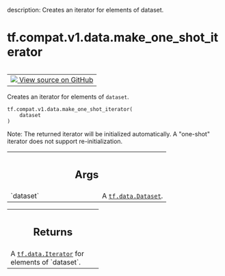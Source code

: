 description: Creates an iterator for elements of dataset.

<div itemscope itemtype="http://developers.google.com/ReferenceObject">
<meta itemprop="name" content="tf.compat.v1.data.make_one_shot_iterator" />
<meta itemprop="path" content="Stable" />
</div>

# tf.compat.v1.data.make_one_shot_iterator

<!-- Insert buttons and diff -->

<table class="tfo-notebook-buttons tfo-api nocontent" align="left">
<td>
  <a target="_blank" href="https://github.com/tensorflow/tensorflow/blob/r2.4/tensorflow/python/data/ops/dataset_ops.py#L2804-L2822">
    <img src="https://www.tensorflow.org/images/GitHub-Mark-32px.png" />
    View source on GitHub
  </a>
</td>
</table>



Creates an iterator for elements of `dataset`.

<pre class="devsite-click-to-copy prettyprint lang-py tfo-signature-link">
<code>tf.compat.v1.data.make_one_shot_iterator(
    dataset
)
</code></pre>



<!-- Placeholder for "Used in" -->

Note: The returned iterator will be initialized automatically.
A "one-shot" iterator does not support re-initialization.

<!-- Tabular view -->
 <table class="responsive fixed orange">
<colgroup><col width="214px"><col></colgroup>
<tr><th colspan="2"><h2 class="add-link">Args</h2></th></tr>

<tr>
<td>
`dataset`
</td>
<td>
A <a href="../../../../tf/data/Dataset.md"><code>tf.data.Dataset</code></a>.
</td>
</tr>
</table>



<!-- Tabular view -->
 <table class="responsive fixed orange">
<colgroup><col width="214px"><col></colgroup>
<tr><th colspan="2"><h2 class="add-link">Returns</h2></th></tr>
<tr class="alt">
<td colspan="2">
A <a href="../../../../tf/data/Iterator.md"><code>tf.data.Iterator</code></a> for elements of `dataset`.
</td>
</tr>

</table>

